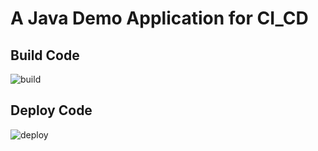 # A Java Demo Application for CI_CD
## Build Code
![build](https://i.im.ge/2022/08/29/ONBG7f.Build.png)




## Deploy Code
![deploy](https://i.im.ge/2022/08/29/ONBncP.Deploy.png)
